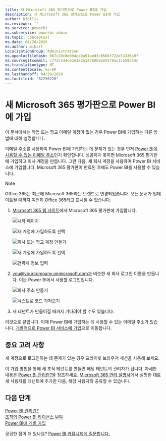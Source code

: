 ```yaml
---
title: 새 Microsoft 365 평가판으로 Power BI에 가입
description: 새 Microsoft 365 평가판으로 Power BI에 가입
author: kfollis
ms.reviewer: ''
ms.service: powerbi
ms.subservice: powerbi-admin
ms.topic: conceptual
ms.date: 04/24/2020
ms.author: mihart
LocalizationGroup: Administration
ms.openlocfilehash: 667c20c0e904ca9a91aed3c0566f722e54336a9f
ms.sourcegitcommit: c772c544ce2e1e2a147b9b62e5579ac3cb59d54c
ms.translationtype: HT
ms.contentlocale: ko-KR
ms.lasthandoff: 04/29/2020
ms.locfileid: "82256226"
---
```

# <a name="signing-up-for-power-bi-with-a-new-microsoft-365-trial"></a>새 Microsoft 365 평가판으로 Power BI에 가입

이 문서에서는 작업 또는 학교 이메일 계정이 없는 경우 Power BI에 가입하는 다른 방법에 대해 설명합니다. 

이메일 주소를 사용하여 Power BI에 가입하는 데 문제가 있는 경우 먼저 [Power BI에 사용할 수 있는 이메일 주소](service-self-service-signup-for-power-bi.md#supported-email-addresses)인지 확인합니다. 성공하지 못하면 Microsoft 365 평가판에 가입하고 회사 계정을 만듭니다. 그런 다음, 새 회사 계정을 사용하여 Power BI 서비스에 가입합니다. Microsoft 365 평가판이 만료된 후에도 Power BI를 사용할 수 있습니다.

> [!NOTE]
> Office 365는 최근에 Microsoft 365라는 브랜드로 변경되었습니다. 모든 문서가 업데이트될 때까지 여전히 Office 365라고 표시될 수 있습니다.

1. [Microsoft 365 웹 사이트](https://www.microsoft.com/en-us/microsoft-365/business/compare-more-office-365-for-business-plans)에서 Microsoft 365 평가판에 가입합니다.

    ![시작 페이지](media/service-admin-signing-up-for-power-bi-with-a-new-office-365-trial/power-bi-try-now.png)

    ![새 계정에 가입하도록 선택](media/service-admin-signing-up-for-power-bi-with-a-new-office-365-trial/power-bi-existing.png)

    ![회사 또는 학교 계정 만들기](media/service-admin-signing-up-for-power-bi-with-a-new-office-365-trial/power-bi-create-email.png)

    ![새 계정에 가입하도록 선택](media/service-admin-signing-up-for-power-bi-with-a-new-office-365-trial/power-bi-no-email.png)

    ![연락처 정보 입력](media/service-admin-signing-up-for-power-bi-with-a-new-office-365-trial/power-bi-welcome-you.png)

    

1. you@yourcompany.onmicrosoft.com과 비슷한 새 회사 로그인 이름을 만듭니다. 이는 Power BI에서 사용할 로그인입니다.

    ![회사 주소 만들기](media/service-admin-signing-up-for-power-bi-with-a-new-office-365-trial/power-bi-create-address.png)

    ![텍스트로 코드 가져오기](media/service-admin-signing-up-for-power-bi-with-a-new-office-365-trial/power-bi-robot.png)    

1. 새 테넌트가 만들어질 때까지 기다려야 할 수도 있습니다. 

이것으로 끝입니다.  이제 Power BI에 가입하는 데 사용할 수 있는 이메일 주소가 있습니다. [개별적으로 Power BI 서비스에 가입](service-self-service-signup-for-power-bi.md)으로 이동합니다.





## <a name="important-considerations"></a>중요 고려 사항
새 계정으로 로그인하는 데 문제가 있는 경우 프라이빗 브라우저 세션을 사용해 보세요.    

이 가입 방법을 통해 새 조직 테넌트를 만들면 해당 테넌트의 관리자가 됩니다. 자세한 내용은 [Power BI 관리란?](service-admin-administering-power-bi-in-your-organization.md)을 참조하세요. [Microsoft 365 관리 설명서](https://support.office.com/en-sg/article/Add-users-individually-to-Office-365---Admin-Help-1970f7d6-03b5-442f-b385-5880b9c256ec)에서 설명한 대로 새 사용자를 테넌트에 추가한 다음, 해당 사용자와 공유할 수 있습니다.

## <a name="next-steps"></a>다음 단계

[Power BI 관리란?](service-admin-administering-power-bi-in-your-organization.md)  
[조직의 Power BI 라이선스 부여](service-admin-licensing-organization.md)  
[Power BI에 개별 가입](service-self-service-signup-for-power-bi.md)

궁금한 점이 더 있나요? [Power BI 커뮤니티에 질문합니다.](https://community.powerbi.com/)